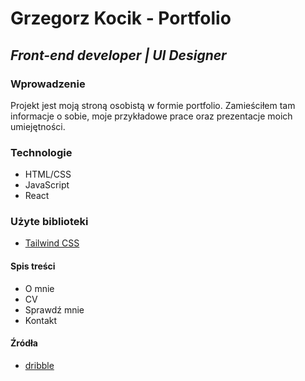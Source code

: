 # Grzegorz Kocik - Portfolio
## _Front-end developer | UI Designer_

### Wprowadzenie
Projekt jest moją stroną osobistą w formie portfolio. Zamieściłem tam informacje o sobie, moje przykładowe prace oraz prezentacje moich umiejętności.

### Technologie
- HTML/CSS
- JavaScript
- React

### Użyte biblioteki
- [Tailwind CSS]

#### Spis treści
- O mnie
- CV
- Sprawdź mnie
- Kontakt


#### Źródła
- [dribble]


[dribble]: <https://dribbble.com/>
[Tailwind CSS]: <https://tailwindcss.com/>